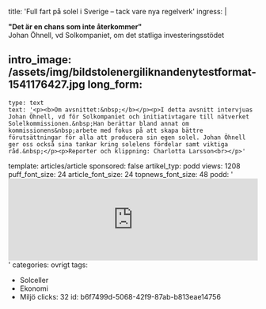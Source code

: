 title: 'Full fart på solel i Sverige – tack vare nya regelverk'
ingress: |
  <p><strong>"Det är en chans som inte återkommer"</strong><br>Johan Öhnell, vd Solkompaniet, om det statliga investeringsstödet
  </p>
  
intro_image: /assets/img/bildstolenergiliknandenytestformat-1541176427.jpg
long_form:
  -
    type: text
    text: '<p><b>Om avsnittet:&nbsp;</b></p><p>I detta avsnitt intervjuas Johan Öhnell, vd för Solkompaniet och initiativtagare till nätverket Solelkommissionen.&nbsp;Han berättar bland annat om kommissionens&nbsp;arbete med fokus på att skapa bättre förutsättningar för alla att producera sin egen solel. Johan Öhnell ger oss också sina tankar kring solelens fördelar samt viktiga råd.&nbsp;</p><p>Reporter och klippning: Charlotta Larsson<br></p>'
template: articles/article
sponsored: false
artikel_typ: podd
views: 1208
puff_font_size: 24
article_font_size: 24
topnews_font_size: 48
podd: '<iframe width="100%" height="166" scrolling="no" frameborder="no" allow="autoplay" src="https://w.soundcloud.com/player/?url=https%3A//api.soundcloud.com/tracks/523242309%3Fsecret_token%3Ds-ZXZdG&color=%23ff5500&auto_play=true&hide_related=false&show_comments=true&show_user=true&show_reposts=false&show_teaser=true"></iframe>'
categories: ovrigt
tags:
  - Solceller
  - Ekonomi
  - Miljö
clicks: 32
id: b6f7499d-5068-42f9-87ab-b813eae14756
